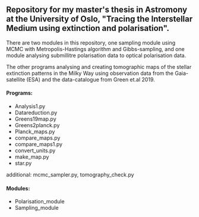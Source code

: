 Repository for my master's thesis in Astromony at the University of Oslo, "Tracing the Interstellar Medium using extinction and polarisation". 
--------------------------------
There are two modules in this repository, one sampling module using MCMC with Metropolis-Hastings algorithm and Gibbs-sampling, and one module analysing submillitre polarisation data to optical polarisation data.

The other programs analysing and creating tomographic maps of the stellar extinction patterns in the Milky Way using observation data from the Gaia-satellite (ESA) and the data-catalogue from Green et.al 2019.

#### Programs:
- Analysis1.py
- Datareduction.py
- Greens19map.py
- Greens2planck.py
- Planck_maps.py
- compare_maps.py
- compare_maps1.py
- convert_units.py
- make_map.py
- star.py

additional: mcmc_sampler.py, tomography_check.py

#### Modules:
- Polarisation_module
- Sampling_module
